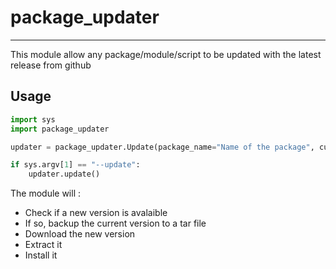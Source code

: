 
# package_updater

---

This module allow any package/module/script to be updated with the latest release from github 

## Usage

```python
import sys
import package_updater

updater = package_updater.Update(package_name="Name of the package", current_version="1.1.2", repo="https://api.github.com/repos/superlevure/SRU_com/releases/latest")

if sys.argv[1] == "--update":
    updater.update()
```

The module will :

- Check if a new version is avalaible 
- If so, backup the current version to a tar file 
- Download the new version 
- Extract it 
- Install it 
